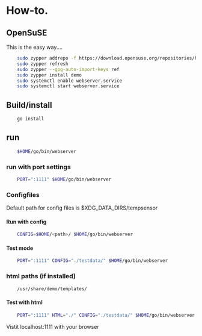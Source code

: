 # How-to.

## OpenSuSE
This is the easy way....

``` bash
    sudo zypper addrepo -f https://download.opensuse.org/repositories/home:fpersson/openSUSE_Tumbleweed/home:fpersson.repo
    sudo zypper refresh
    sudo zypper --gpg-auto-import-keys ref
    sudo zypper install demo
    sudo systemctl enable webserver.service
    sudo systemctl start webserver.service
```

## Build/install
``` bash
    go install
```

## run
``` bash
    $HOME/go/bin/webserver
```

### run with port settings
``` bash
    PORT=":1111" $HOME/go/bin/webserver
```

### Configfiles
Default path for config files is $XDG_DATA_DIRS/tempsensor

#### Run with config
``` bash
    CONFIG=$HOME/<path>/ $HOME/go/bin/webserver
```

#### Test mode
``` bash
    PORT=":1111" CONFIG="./testdata/" $HOME/go/bin/webserver
```

### html paths (if installed)
``` bash
    /usr/share/demo/templates/
```

#### Test with html
``` bash
    PORT=":1111" HTML="./" CONFIG="./testdata/" $HOME/go/bin/webserver
```

Vistit localhost:1111 with your browser
